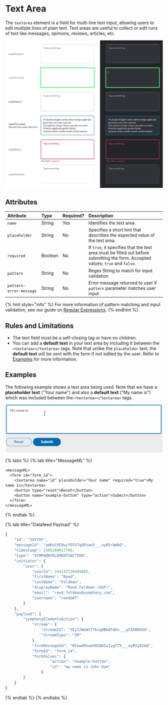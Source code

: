 # Text Area

The `textarea` element is a field for multi-line text input, allowing users to edit multiple lines of plain text. Text areas are useful to collect or edit runs of text like messages, opinions, reviews, articles, etc.

![](../../../.gitbook/assets/c819e23-text-area.jpg)

## Attributes

| Attribute | Type | Required? | Description |
| :--- | :--- | :--- | :--- |
| `name` | String | Yes | Identifies the text area. |
| `placeholder` | String | No | Specifies a short hint that describes the expected value of the text area. |
| `required` | Boolean | No | If `true`, it specifies that the text area must be filled out before submitting the form. Accepted values; `true` and `false`. |
| `pattern` | String | No | Regex String to match for input validation |
| `pattern-error-message` | String | No | Error message returned to user if `pattern` parameter matches user input |

{% hint style="info" %}
For more information of pattern matching and input validation, see our guide on [Regular Expressions](../regular-expressions-regex.md).
{% endhint %}

## Rules and Limitations

* The text field must be a self-closing tag or have no children.
* You can add a **default text** in your text area by including it between the `<textarea></textarea>` tags. Note that unlike the `placeholder` text, the **default text** will be sent with the form if not edited by the user. Refer to [Examples](https://developers.symphony.com/symphony-developer/docs/text-area#section-examples) for more information.

## Examples

The following example shows a text area being used. Note that we have a **placeholder text** \("Your name"\) and also a **default text** \("My name is"\) which was included between the `<textarea></textarea>` tags.

![](../../../.gitbook/assets/de049ef-taext_area.gif)

{% tabs %}
{% tab title="MessageML" %}
```markup
<messageML>
  <form id="form_id">
    <textarea name="id" placeholder="Your name" required="true">My name is</textarea>
    <button type="reset">Reset</button>  
    <button name="example-button" type="action">Submit</button>      
  </form>
</messageML>
```
{% endtab %}

{% tab title="Datafeed Payload" %}
```javascript
{
    "id": "3dtVXF",
    "messageId": "amKuCXE9wjfEFX7qQPzanX___oyR5rbWbQ",
    "timestamp": 1595280017705,
    "type": "SYMPHONYELEMENTSACTION",
    "initiator": {
        "user": {
            "userId": 344147139494862,
            "firstName": "Reed",
            "lastName": "Feldman",
            "displayName": "Reed Feldman (SUP)",
            "email": "reed.feldman@symphony.com",
            "username": "reedUAT"
        }
    },
    "payload": {
        "symphonyElementsAction": {
            "stream": {
                "streamId": "IEj12WoWsfTkiqOBkATdUn___pFXhN9OdA",
                "streamType": "IM"
            },
            "formMessageId": "BFawdKkxmV0ZQmSuIzgfTX___oyR5yO2bQ",
            "formId": "form_id",
            "formValues": {
                    "action": "example-button",
                    "id": "my name is John Doe"
                }
        }
    }
}
```
{% endtab %}
{% endtabs %}

